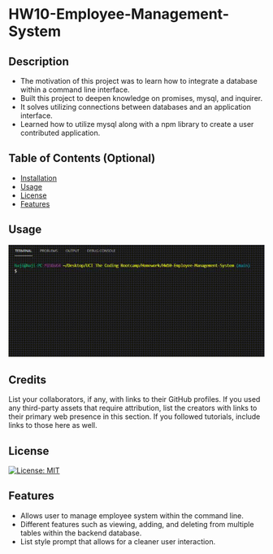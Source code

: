 # HW10-Employee-Management-System
## Description
- The motivation of this project was to learn how to integrate a database within a command line interface.
- Built this project to deepen knowledge on promises, mysql, and inquirer. 
- It solves utilizing connections between databases and an application interface.
- Learned how to utilize mysql along with a npm library to create a user contributed application.   

## Table of Contents (Optional)
- [Installation](#installation)
- [Usage](#usage)
- [License](#license)
- [Features](#features)

## Usage

![Note Taker Gif](gif1.gif)

## Credits
List your collaborators, if any, with links to their GitHub profiles.
If you used any third-party assets that require attribution, list the creators with links to their primary web presence in this section.
If you followed tutorials, include links to those here as well.

## License
[![License: MIT](https://img.shields.io/badge/License-MIT-yellow.svg)](https://opensource.org/licenses/MIT)

## Features
- Allows user to manage employee system within the command line.
- Different features such as viewing, adding, and deleting from multiple tables within the backend database.
- List style prompt that allows for a cleaner user interaction.


